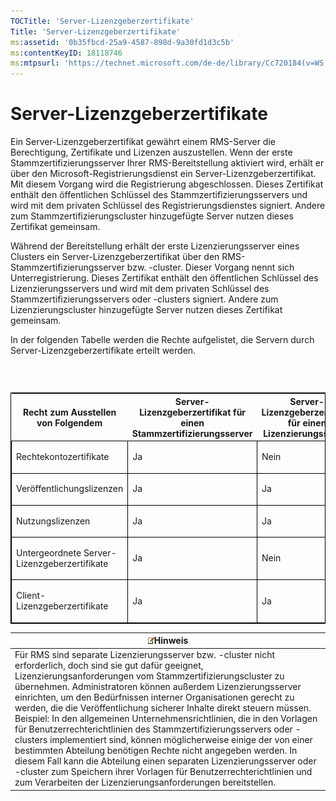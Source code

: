 ```yaml
---
TOCTitle: 'Server-Lizenzgeberzertifikate'
Title: 'Server-Lizenzgeberzertifikate'
ms:assetid: '0b35fbcd-25a9-4587-898d-9a30fd1d3c5b'
ms:contentKeyID: 18118746
ms:mtpsurl: 'https://technet.microsoft.com/de-de/library/Cc720184(v=WS.10)'
---
```


Server-Lizenzgeberzertifikate
=============================

Ein Server-Lizenzgeberzertifikat gewährt einem RMS-Server die Berechtigung, Zertifikate und Lizenzen auszustellen. Wenn der erste Stammzertifizierungsserver Ihrer RMS-Bereitstellung aktiviert wird, erhält er über den Microsoft-Registrierungsdienst ein Server-Lizenzgeberzertifikat. Mit diesem Vorgang wird die Registrierung abgeschlossen. Dieses Zertifikat enthält den öffentlichen Schlüssel des Stammzertifizierungsservers und wird mit dem privaten Schlüssel des Registrierungsdienstes signiert. Andere zum Stammzertifizierungscluster hinzugefügte Server nutzen dieses Zertifikat gemeinsam.

Während der Bereitstellung erhält der erste Lizenzierungsserver eines Clusters ein Server-Lizenzgeberzertifikat über den RMS-Stammzertifizierungsserver bzw. -cluster. Dieser Vorgang nennt sich Unterregistrierung. Dieses Zertifikat enthält den öffentlichen Schlüssel des Lizenzierungsservers und wird mit dem privaten Schlüssel des Stammzertifizierungsservers oder -clusters signiert. Andere zum Lizenzierungscluster hinzugefügte Server nutzen dieses Zertifikat gemeinsam.

In der folgenden Tabelle werden die Rechte aufgelistet, die Servern durch Server-Lizenzgeberzertifikate erteilt werden.

###  

<p> </p>
<table style="border:1px solid black;">
<colgroup>
<col width="33%" />
<col width="33%" />
<col width="33%" />
</colgroup>
<thead>
<tr class="header">
<th>Recht zum Ausstellen von Folgendem</th>
<th>Server-Lizenzgeberzertifikat für einen Stammzertifizierungsserver</th>
<th>Server-Lizenzgeberzertifikat für einen Lizenzierungsserver</th>
</tr>
</thead>
<tbody>
<tr class="odd">
<td style="border:1px solid black;"><p>Rechtekontozertifikate</p></td>
<td style="border:1px solid black;"><p>Ja</p></td>
<td style="border:1px solid black;"><p>Nein</p></td>
</tr>
<tr class="even">
<td style="border:1px solid black;"><p>Veröffentlichungslizenzen</p></td>
<td style="border:1px solid black;"><p>Ja</p></td>
<td style="border:1px solid black;"><p>Ja</p></td>
</tr>
<tr class="odd">
<td style="border:1px solid black;"><p>Nutzungslizenzen</p></td>
<td style="border:1px solid black;"><p>Ja</p></td>
<td style="border:1px solid black;"><p>Ja</p></td>
</tr>
<tr class="even">
<td style="border:1px solid black;"><p>Untergeordnete Server-Lizenzgeberzertifikate</p></td>
<td style="border:1px solid black;"><p>Ja</p></td>
<td style="border:1px solid black;"><p>Nein</p></td>
</tr>
<tr class="odd">
<td style="border:1px solid black;"><p>Client-Lizenzgeberzertifikate</p></td>
<td style="border:1px solid black;"><p>Ja</p></td>
<td style="border:1px solid black;"><p>Ja</p></td>
</tr>
</tbody>
</table>
  
| ![](images/Cc720184.note(WS.10).gif)Hinweis                                                                                                                                                                                                                                                                                                                                                                                                                                                                                                                                                                                                                                                                                                                                                                                                                     |  
|----------------------------------------------------------------------------------------------------------------------------------------------------------------------------------------------------------------------------------------------------------------------------------------------------------------------------------------------------------------------------------------------------------------------------------------------------------------------------------------------------------------------------------------------------------------------------------------------------------------------------------------------------------------------------------------------------------------------------------------------------------------------------------------------------------------------------------------------------------------------------------------------|  
| Für RMS sind separate Lizenzierungsserver bzw. -cluster nicht erforderlich, doch sind sie gut dafür geeignet, Lizenzierungsanforderungen vom Stammzertifizierungscluster zu übernehmen. Administratoren können außerdem Lizenzierungsserver einrichten, um den Bedürfnissen interner Organisationen gerecht zu werden, die die Veröffentlichung sicherer Inhalte direkt steuern müssen. Beispiel: In den allgemeinen Unternehmensrichtlinien, die in den Vorlagen für Benutzerrechterichtlinien des Stammzertifizierungsservers oder -clusters implementiert sind, können möglicherweise einige der von einer bestimmten Abteilung benötigen Rechte nicht angegeben werden. In diesem Fall kann die Abteilung einen separaten Lizenzierungsserver oder -cluster zum Speichern ihrer Vorlagen für Benutzerrechterichtlinien und zum Verarbeiten der Lizenzierungsanforderungen bereitstellen. |
